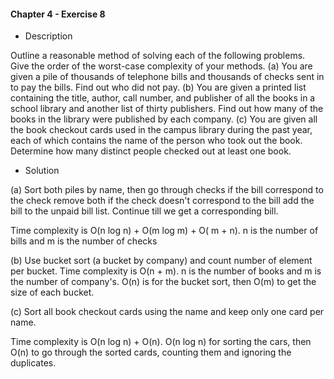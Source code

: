 #### Chapter 4 - Exercise 8 
* Description

Outline a reasonable method of solving each of the following problems. Give
the order of the worst-case complexity of your methods.
(a) You are given a pile of thousands of telephone bills and thousands of checks
sent in to pay the bills. Find out who did not pay.
(b) You are given a printed list containing the title, author, call number, and
publisher of all the books in a school library and another list of thirty
publishers. Find out how many of the books in the library were published
by each company.
(c) You are given all the book checkout cards used in the campus library during
the past year, each of which contains the name of the person who took out
the book. Determine how many distinct people checked out at least one
book.

* Solution

(a) Sort both piles by name, then go through checks if the bill correspond to the check remove both if 
the check doesn't correspond to the bill add the bill to the unpaid bill list. Continue till we get a corresponding bill.

Time complexity is O(n log n) + O(m log m) + O( m + n). n is the number of bills and m is the number of checks

(b) Use bucket sort (a bucket by company) and count number of element per bucket.
Time complexity is O(n + m). n is the number of books and m is the number of company's. O(n) is for the bucket sort, then O(m) to get the size of each bucket. 

(c) Sort all book checkout cards using the name and keep only one card per name. 

Time complexity is O(n log n) + O(n). O(n log n) for sorting the cars, then O(n) to go through the sorted cards, counting them and ignoring the duplicates. 


